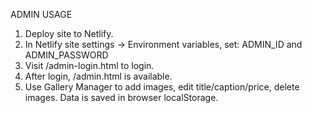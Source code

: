 ADMIN USAGE

1. Deploy site to Netlify.
2. In Netlify site settings -> Environment variables, set:
   ADMIN_ID and ADMIN_PASSWORD
3. Visit /admin-login.html to login.
4. After login, /admin.html is available.
5. Use Gallery Manager to add images, edit title/caption/price, delete images.
   Data is saved in browser localStorage.
